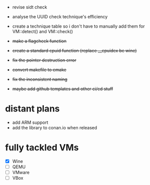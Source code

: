 - revise sidt check
- analyse the UUID check technique's efficiency
- create a technique table so i don't have to manually add them for VM::detect() and VM::check()

- ~~make a flagcheck function~~
- ~~create a standard cpuid function (replace __cpuidex bc wine)~~
- ~~fix the pointer destruction error~~
- ~~convert makefile to cmake~~
- ~~fix the inconsistent naming~~ 
- ~~maybe add github templates and other ci/cd stuff~~


# distant plans
- add ARM support
- add the library to conan.io when released


# fully tackled VMs
- [x] Wine
- [ ] QEMU
- [ ] VMware
- [ ] VBox